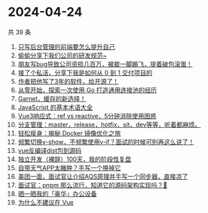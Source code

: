 # 2024-04-24

共 39 条

<!-- BEGIN JUEJIN -->
<!-- 最后更新时间 2024-04-24 03:01:01 +0800 -->
1. [只写后台管理的前端要怎么提升自己](https://juejin.cn/post/7360528073631318027)
1. [偷偷分享下我们公司的研发规范~](https://juejin.cn/post/7360486735798927396)
1. [朋友写bug导致公司资损几百万，被裁一脚踢飞，提着破包滚蛋！](https://juejin.cn/post/7359743113198157834)
1. [接了个私活，分享下我是如何从 0 到 1 交付项目的](https://juejin.cn/post/7359764922727333939)
1. [作者把他写了3年的软件，给开源了！](https://juejin.cn/post/7360583337511550986)
1. [从零开始，探索一次使用 Go 打造通用连接池的经历](https://juejin.cn/post/7359821944147230760)
1. [Garnet，缓存的新选择！](https://juejin.cn/post/7356044171244159002)
1. [ JavaScript 的基本术语大全](https://juejin.cn/post/7340531314884771878)
1. [Vue3响应式：ref vs reactive，5分钟消除使用困惑](https://juejin.cn/post/7353087285467873299)
1. [分支管理：master，release，hotfix，sit，dev等等，听着都麻烦。](https://juejin.cn/post/7352075703859150899)
1. [轻松瘦身：揭秘 Docker 镜像优化之旅](https://juejin.cn/post/7351662722906013736)
1. [频繁切换v-show，不频繁使用v-if？面试的时候可别再这么说了！](https://juejin.cn/post/7359541702049988623)
1. [vue反编译dist包到源码](https://juejin.cn/post/7359893196439207972)
1. [独立开发（裸辞）100天，我的阶段性复盘](https://juejin.cn/post/7360493040135651366)
1. [自带天气APP太臃肿？手写一个换掉它](https://juejin.cn/post/7351712561673076788)
1. [美团一面，面试官让介绍AQS原理并手写一个同步器，直接凉了](https://juejin.cn/post/7356055073585774643)
1. [面试官：pnpm 那么流行，知道它的源码架构实现吗？🤡](https://juejin.cn/post/7358336719165128756)
1. [晒一晒我的「豪华」办公设备](https://juejin.cn/post/7359893196438847524)
1. [为什么不建议在 Vue <style> 中使用 scoped?](https://juejin.cn/post/7360575576417894439)
1. [⚡聊天框 - 微信加载历史数据的效果原来这样实现的](https://juejin.cn/post/7337114587123335180)
1. [在Jetpack Compose中管理网络请求竟然如此简单！](https://juejin.cn/post/7353156196935434290)
1. [大龄程序员的2024年3月总结：鸿蒙，发起GDE申请，金石计划获奖，月榜，技术文章](https://juejin.cn/post/7352075765930459186)
1. [快跟上 ，和我一起入门计算机视觉](https://juejin.cn/post/7359796750989918260)
1. [不要盲目迷信rust，rust或许没有你想象中的那么快](https://juejin.cn/post/7359757993732734991)
1. [全网首发:探秘Flutter UI测试-Golden Test](https://juejin.cn/post/7347911786803789876)
1. [我一个测试仔，做了20多天开发的感受......](https://juejin.cn/post/7359821944148394024)
1. [你知道git有多少命令吗?盘点那些你可能没见过但很有用的git命令](https://juejin.cn/post/7350501693090119691)
1. [dev_prokit 之字符串快速转颜色](https://juejin.cn/post/7358375367340343347)
1. [Flutter大型项目架构：UI设计系统实现](https://juejin.cn/post/7359743113198600202)
1. [【效率小技巧】让alfred帮我启动所有项目，nice](https://juejin.cn/post/7358709354424860707)
1. [面试：性能优化表格和业务场景优化，你了解吗？](https://juejin.cn/post/7341408996597448723)
1. [门店：“电脑又双叒叕中病毒了”](https://juejin.cn/post/7359949249888403507)
1. [Shell脚本速通指南（比小米Su7还快）](https://juejin.cn/post/7352075755822596122)
1. [代码小妙招：用Java轻松获取List交集数据](https://juejin.cn/post/7346580626319015948)
1. [记录一次线上 GO 服务 oom 排查以及内存优化思路「附GO json库调研」](https://juejin.cn/post/7346102724498915378)
1. [不是Jenkins玩不起，而是脚本更有性价比，在1Panel中使用Node搭建前端自动化](https://juejin.cn/post/7355383157556215847)
1. [Pandas数据分析学习笔记](https://juejin.cn/post/7358649535381651496)
1. [# Go高性能编程-不要使用Map缓存大量数据](https://juejin.cn/post/7346524071183990803)
1. [揭秘Java Agent技术：解锁Java工具开发的新境界](https://juejin.cn/post/7351691676916596747)
<!-- END JUEJIN -->